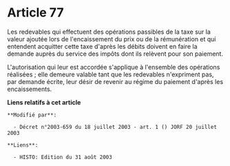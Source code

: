 # Article 77

Les redevables qui effectuent des opérations passibles de la taxe sur la valeur ajoutée lors de l'encaissement du prix ou de
la rémunération et qui entendent acquitter cette taxe d'après les débits doivent en faire la demande auprès du service des
impôts dont ils relèvent pour son paiement.

L'autorisation qui leur est accordée s'applique à l'ensemble des opérations réalisées ; elle demeure valable tant que les
redevables n'expriment pas, par demande écrite, leur désir de revenir au régime du paiement d'après les encaissements.

**Liens relatifs à cet article**

	**Modifié par**:

	  - Décret n°2003-659 du 18 juillet 2003 - art. 1 () JORF 20 juillet 2003

	**Liens**:

	  - HISTO: Edition du 31 août 2003
